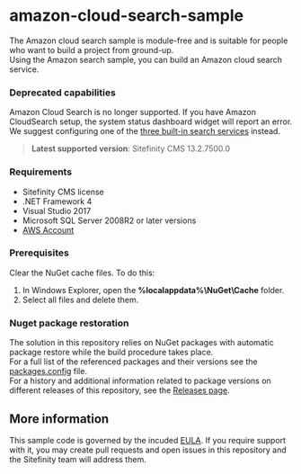 # amazon-cloud-search-sample

The Amazon cloud search sample is module-free and is suitable for people who want to build a project from ground-up.   
Using the Amazon search sample, you can build an Amazon cloud search service.

### Deprecated capabilities

Amazon Cloud Search is no longer supported. If you have Amazon CloudSearch setup, the system status dashboard widget will report an error. We suggest configuring one of the [three built-in search services](https://www.progress.com/documentation/sitefinity-cms/for-developers-compare-search-services) instead.

> **Latest supported version**: Sitefinity CMS 13.2.7500.0

### Requirements

* Sitefinity CMS license
* .NET Framework 4
* Visual Studio 2017
* Microsoft SQL Server 2008R2 or later versions
* [AWS Account](http://docs.aws.amazon.com/AWSSimpleQueueService/latest/SQSGettingStartedGuide/AWSAccounts.html) 

### Prerequisites

Clear the NuGet cache files. To do this:

1. In Windows Explorer, open the **%localappdata%\NuGet\Cache** folder.
2. Select all files and delete them.

### Nuget package restoration
The solution in this repository relies on NuGet packages with automatic package restore while the build procedure takes place.   
For a full list of the referenced packages and their versions see the [packages.config](https://github.com/Sitefinity-SDK/amazon-cloud-search-sample/blob/master/SitefinityWebApp/packages.config) file.    
For a history and additional information related to package versions on different releases of this repository, see the [Releases page](https://github.com/Sitefinity-SDK/amazon-cloud-search-sample/releases).    

## More information

This sample code is governed by the incuded [EULA](https://github.com/Sitefinity/amazon-cloud-search-sample/blob/master/EULA.md). If you require support with it, you may create pull requests and open issues in this repository and the Sitefinity team will address them.
